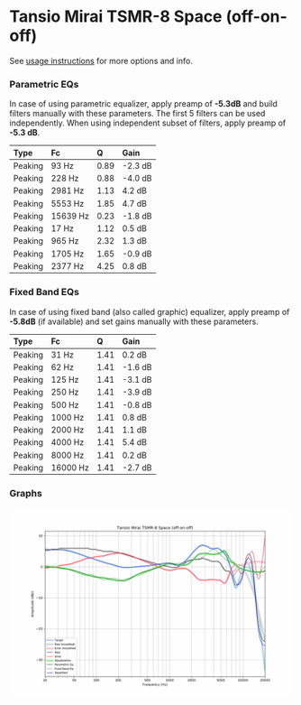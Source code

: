 # Tansio Mirai TSMR-8 Space (off-on-off)
See [usage instructions](https://github.com/jaakkopasanen/AutoEq#usage) for more options and info.

### Parametric EQs
In case of using parametric equalizer, apply preamp of **-5.3dB** and build filters manually
with these parameters. The first 5 filters can be used independently.
When using independent subset of filters, apply preamp of **-5.3 dB**.

| Type    | Fc       |    Q | Gain    |
|:--------|:---------|:-----|:--------|
| Peaking | 93 Hz    | 0.89 | -2.3 dB |
| Peaking | 228 Hz   | 0.88 | -4.0 dB |
| Peaking | 2981 Hz  | 1.13 | 4.2 dB  |
| Peaking | 5553 Hz  | 1.85 | 4.7 dB  |
| Peaking | 15639 Hz | 0.23 | -1.8 dB |
| Peaking | 17 Hz    | 1.12 | 0.5 dB  |
| Peaking | 965 Hz   | 2.32 | 1.3 dB  |
| Peaking | 1705 Hz  | 1.65 | -0.9 dB |
| Peaking | 2377 Hz  | 4.25 | 0.8 dB  |

### Fixed Band EQs
In case of using fixed band (also called graphic) equalizer, apply preamp of **-5.8dB**
(if available) and set gains manually with these parameters.

| Type    | Fc       |    Q | Gain    |
|:--------|:---------|:-----|:--------|
| Peaking | 31 Hz    | 1.41 | 0.2 dB  |
| Peaking | 62 Hz    | 1.41 | -1.6 dB |
| Peaking | 125 Hz   | 1.41 | -3.1 dB |
| Peaking | 250 Hz   | 1.41 | -3.9 dB |
| Peaking | 500 Hz   | 1.41 | -0.8 dB |
| Peaking | 1000 Hz  | 1.41 | 0.8 dB  |
| Peaking | 2000 Hz  | 1.41 | 1.1 dB  |
| Peaking | 4000 Hz  | 1.41 | 5.4 dB  |
| Peaking | 8000 Hz  | 1.41 | 0.2 dB  |
| Peaking | 16000 Hz | 1.41 | -2.7 dB |

### Graphs
![](./Tansio%20Mirai%20TSMR-8%20Space%20(off-on-off).png)
